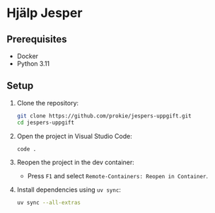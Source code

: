 # Hjälp Jesper

## Prerequisites
- Docker
- Python 3.11 

## Setup

1. Clone the repository:
    ```sh
    git clone https://github.com/prokie/jespers-uppgift.git
    cd jespers-uppgift
    ```

2. Open the project in Visual Studio Code:
    ```sh
    code .
    ```

3. Reopen the project in the dev container:
    - Press `F1` and select `Remote-Containers: Reopen in Container`.

4. Install dependencies using `uv sync`:
    ```sh
    uv sync --all-extras
    ```

